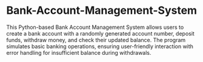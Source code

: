 # Bank-Account-Management-System
This Python-based Bank Account Management System allows users to create a bank account with a randomly generated account number, deposit funds, withdraw money, and check their updated balance. The program simulates basic banking operations, ensuring user-friendly interaction with error handling for insufficient balance during withdrawals.

